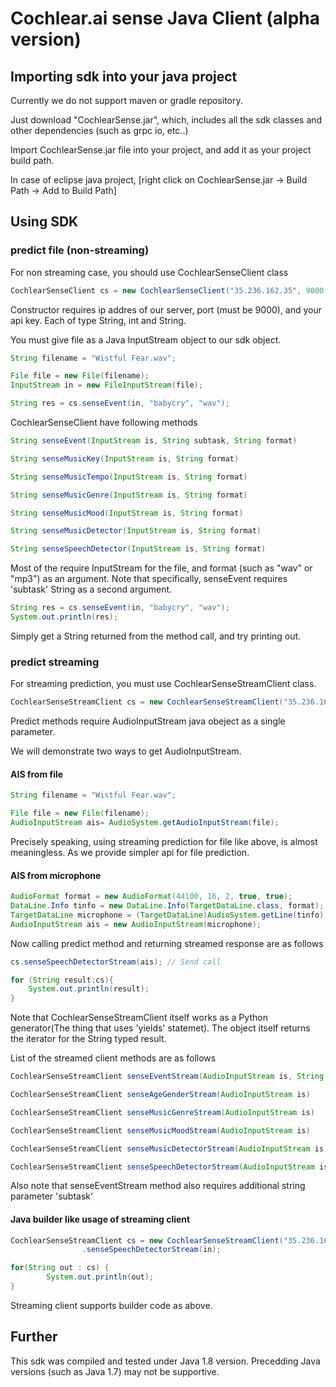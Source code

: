 # Cochlear.ai sense Java Client (alpha version)

## Importing sdk into your java project

Currently we do not support maven or gradle repository.

Just download "CochlearSense.jar", which, includes all the sdk classes and other dependencies (such as grpc io, etc..)

Import CochlearSense.jar file into your project, and add it as your project build path.

In case of eclipse java project, [right click on CochlearSense.jar -> Build Path -> Add to Build Path]

## Using SDK

### predict file (non-streaming)
For non streaming case, you should use CochlearSenseClient class
```java
CochlearSenseClient cs = new CochlearSenseClient("35.236.162.35", 9000, "YoUrApiKEyMustBeHERE");
```
Constructor requires ip addres of our server, port (must be 9000), and your api key. Each of type String, int and String.

You must give file as a Java InputStream object to our sdk object.

```java
String filename = "Wistful Fear.wav";

File file = new File(filename);
InputStream in = new FileInputStream(file);

String res = cs.senseEvent(in, "babycry", "wav");
```

CochlearSenseClient have following methods


```java
String senseEvent(InputStream is, String subtask, String format)

String senseMusicKey(InputStream is, String format)

String senseMusicTempo(InputStream is, String format)

String senseMusicGenre(InputStream is, String format)

String senseMusicMood(InputStream is, String format)

String senseMusicDetector(InputStream is, String format)

String senseSpeechDetector(InputStream is, String format)
```

Most of the require InputStream for the file, and format (such as "wav" or "mp3") as an argument.
Note that specifically, senseEvent requires 'subtask' String as a second argument.

```java
String res = cs.senseEvent(in, "babycry", "wav");
System.out.println(res);
```
Simply get a String returned from the method call, and try printing out.




### predict streaming

For streaming prediction, you must use CochlearSenseStreamClient class.

```java
CochlearSenseStreamClient cs = new CochlearSenseStreamClient("35.236.162.35", 9000, "YoUrApiKEyMustBeHERE");
```

Predict methods require AudioInputStream java obeject as a single parameter.

We will demonstrate two ways to get AudioInputStream.

#### AIS from file

```java
String filename = "Wistful Fear.wav";

File file = new File(filename);
AudioInputStream ais= AudioSystem.getAudioInputStream(file);
```

Precisely speaking, using streaming prediction for file like above, is almost meaningless. As we provide simpler api for file prediction.

#### AIS from microphone

```java
AudioFormat format = new AudioFormat(44100, 16, 2, true, true);
DataLine.Info tinfo = new DataLine.Info(TargetDataLine.class, format);
TargetDataLine microphone = (TargetDataLine)AudioSystem.getLine(tinfo);
AudioInputStream ais = new AudioInputStream(microphone);
```


Now calling predict method and returning streamed response are as follows

```java
cs.senseSpeechDetectorStream(ais); // Send call

for (String result:cs){
    System.out.println(result);
}
```
Note that CochlearSenseStreamClient itself works as a Python generator(The thing that uses 'yields' statemet). The object itself returns the iterator for the String typed result.

List of the streamed client methods are as follows

```java
CochlearSenseStreamClient senseEventStream(AudioInputStream is, String subtask)

CochlearSenseStreamClient senseAgeGenderStream(AudioInputStream is)

CochlearSenseStreamClient senseMusicGenreStream(AudioInputStream is)

CochlearSenseStreamClient senseMusicMoodStream(AudioInputStream is)

CochlearSenseStreamClient senseMusicDetectorStream(AudioInputStream is)

CochlearSenseStreamClient senseSpeechDetectorStream(AudioInputStream is)
```

Also note that senseEventStream method also requires additional string parameter 'subtask'

#### Java builder like usage of streaming client

```java
CochlearSenseStreamClient cs = new CochlearSenseStreamClient("35.236.162.35", 9000, apiKey)
                .senseSpeechDetectorStream(in);

for(String out : cs) {
        System.out.println(out);
}
```

Streaming client supports builder code as above.




## Further

This sdk was compiled and tested under Java 1.8 version. Precedding Java versions (such as Java 1.7) may not be supportive.
